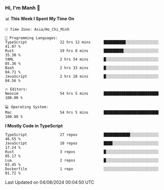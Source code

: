 ### Hi, I'm Manh 👋

<!--START_SECTION:waka-->
📊 **This Week I Spent My Time On** 

```text
🕑︎ Time Zone: Asia/Ho_Chi_Minh

💬 Programming Languages: 
TypeScript               22 hrs 12 mins      ██████████░░░░░░░░░░░░░░░   41.07 % 
Rust                     19 hrs 8 mins       █████████░░░░░░░░░░░░░░░░   35.38 % 
YAML                     2 hrs 54 mins       █░░░░░░░░░░░░░░░░░░░░░░░░   05.36 % 
Bash                     2 hrs 33 mins       █░░░░░░░░░░░░░░░░░░░░░░░░   04.71 % 
JavaScript               2 hrs 28 mins       █░░░░░░░░░░░░░░░░░░░░░░░░   04.56 % 

🔥 Editors: 
Neovim                   54 hrs 5 mins       █████████████████████████   100.00 % 

💻 Operating System: 
Mac                      54 hrs 5 mins       █████████████████████████   100.00 % 
```

**I Mostly Code in TypeScript** 

```text
TypeScript               27 repos            ████████████░░░░░░░░░░░░░   46.55 % 
JavaScript               10 repos            ████░░░░░░░░░░░░░░░░░░░░░   17.24 % 
Rust                     3 repos             █░░░░░░░░░░░░░░░░░░░░░░░░   05.17 % 
Lua                      2 repos             █░░░░░░░░░░░░░░░░░░░░░░░░   03.45 % 
Dockerfile               1 repo              ░░░░░░░░░░░░░░░░░░░░░░░░░   01.72 % 
```




 Last Updated on 04/08/2024 00:04:50 UTC
<!--END_SECTION:waka-->
